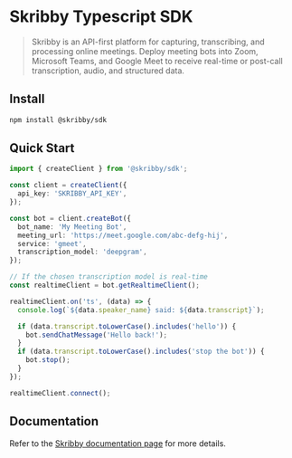 # Skribby Typescript SDK

> Skribby is an API-first platform for capturing, transcribing, and processing online meetings. Deploy meeting bots into Zoom, Microsoft Teams, and Google Meet to receive real-time or post-call transcription, audio, and structured data.

## Install

```bash
npm install @skribby/sdk
```

## Quick Start

```ts
import { createClient } from '@skribby/sdk';

const client = createClient({
  api_key: 'SKRIBBY_API_KEY',
});

const bot = client.createBot({
  bot_name: 'My Meeting Bot',
  meeting_url: 'https://meet.google.com/abc-defg-hij',
  service: 'gmeet',
  transcription_model: 'deepgram',
});

// If the chosen transcription model is real-time
const realtimeClient = bot.getRealtimeClient();

realtimeClient.on('ts', (data) => {
  console.log(`${data.speaker_name} said: ${data.transcript}`);

  if (data.transcript.toLowerCase().includes('hello')) {
    bot.sendChatMessage('Hello back!');
  }
  if (data.transcript.toLowerCase().includes('stop the bot')) {
    bot.stop();
  }
});

realtimeClient.connect();
```

## Documentation

Refer to the [Skribby documentation page](https://docs.skribby.com/) for more details.
